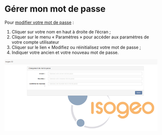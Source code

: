 # Gérer mon  mot de passe

Pour [modifier votre mot de passe](https://app.isogeo.com/new-password) :

1.	Cliquer sur votre nom en haut à droite de l’écran ;
2.	Cliquer  sur le menu « Paramètres » pour accéder aux paramètres de votre compte utilisateur
3.	Cliquer sur le lien « Modifiez ou réinitialisez votre mot de passe ;
4.	Indiquer votre ancien et votre nouveau mot de passe.

![Coordonnées utilisateur](../images/ID_password_change.png "Renseigner mes coordonnées")
